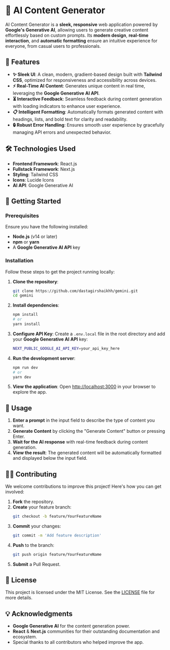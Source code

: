 # 🚀 AI Content Generator

AI Content Generator is a **sleek, responsive** web application powered by **Google's Generative AI**, allowing users to generate creative content effortlessly based on custom prompts. Its **modern design**, **real-time interaction**, and **automatic formatting** ensure an intuitive experience for everyone, from casual users to professionals.

## 🎨 Features

* **✨ Sleek UI**: A clean, modern, gradient-based design built with **Tailwind CSS**, optimized for responsiveness and accessibility across devices.
* **⚡ Real-Time AI Content**: Generates unique content in real time, leveraging the **Google Generative AI API**.
* **⏳ Interactive Feedback**: Seamless feedback during content generation with loading indicators to enhance user experience.
* **📋 Intelligent Formatting**: Automatically formats generated content with headings, lists, and bold text for clarity and readability.
* **🔒 Robust Error Handling**: Ensures smooth user experience by gracefully managing API errors and unexpected behavior.

## 🛠️ Technologies Used

* **Frontend Framework**: React.js
* **Fullstack Framework**: Next.js
* **Styling**: Tailwind CSS
* **Icons**: Lucide Icons
* **AI API**: Google Generative AI

## 🚀 Getting Started

### Prerequisites

Ensure you have the following installed:
* **Node.js** (v14 or later)
* **npm** or **yarn**
* A **Google Generative AI API** key

### Installation

Follow these steps to get the project running locally:

1. **Clone the repository**:

   ```bash
   git clone https://github.com/dastagirshaikhh/gemini.git
   cd gemini
   ```

2. **Install dependencies**:

   ```bash
   npm install
   # or
   yarn install
   ```

3. **Configure API Key**: Create a `.env.local` file in the root directory and add your **Google Generative AI API** key:

   ```bash
   NEXT_PUBLIC_GOOGLE_AI_API_KEY=your_api_key_here
   ```

4. **Run the development server**:

   ```bash
   npm run dev
   # or
   yarn dev
   ```

5. **View the application**: Open [http://localhost:3000](http://localhost:3000) in your browser to explore the app.

## 📝 Usage

1. **Enter a prompt** in the input field to describe the type of content you want.
2. **Generate Content** by clicking the "Generate Content" button or pressing Enter.
3. **Wait for the AI response** with real-time feedback during content generation.
4. **View the result**: The generated content will be automatically formatted and displayed below the input field.


## 👨‍💻 Contributing

We welcome contributions to improve this project! Here's how you can get involved:

1. **Fork** the repository.
2. **Create** your feature branch:
   ```bash
   git checkout -b feature/YourFeatureName
   ```
3. **Commit** your changes:
   ```bash
   git commit -m 'Add feature description'
   ```
4. **Push** to the branch:
   ```bash
   git push origin feature/YourFeatureName
   ```
5. **Submit** a Pull Request.

## 📄 License

This project is licensed under the MIT License. See the [LICENSE](LICENSE) file for more details.

## 💡 Acknowledgments

* **Google Generative AI** for the content generation power.
* **React** & **Next.js** communities for their outstanding documentation and ecosystem.
* Special thanks to all contributors who helped improve the app.